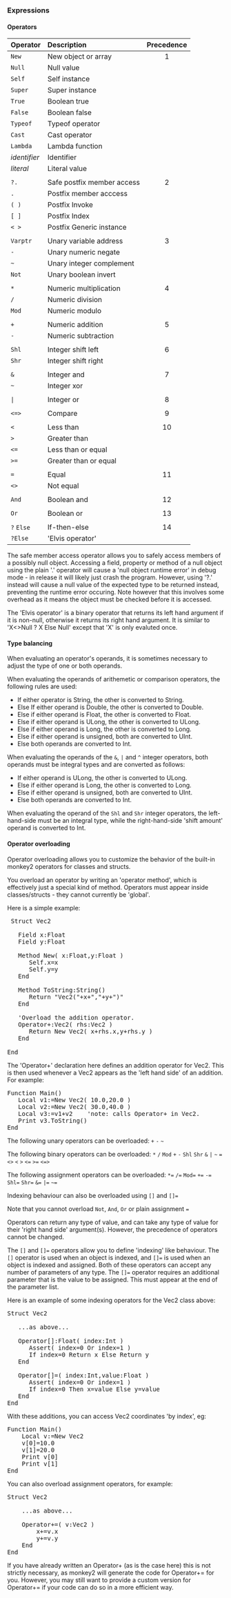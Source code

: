 
### Expressions

#### Operators

| Operator			| Description				| Precedence
|:------------------|:--------------------------|:---------:
| `New`				| New object or array		| 1
| `Null`			| Null value				|
| `Self`			| Self instance				|
| `Super`			| Super instance			|
| `True`			| Boolean true				|
| `False`			| Boolean false				|
| `Typeof`			| Typeof operator			|
| `Cast`			| Cast operator				|
| `Lambda`			| Lambda function			|
| _identifier_		| Identifier				|
| _literal_			| Literal value				|
| | |
| `?.`				| Safe postfix member access | 2
| `.`				| Postfix member acccess	| 
| `( )`				| Postfix Invoke			|
| `[ ]`				| Postfix Index				|
| `< >`				| Postfix Generic instance	|
| | |
| `Varptr`			| Unary variable address	| 3
| `-`				| Unary numeric negate		| 
| `~`				| Unary integer complement 	|
| `Not`				| Unary boolean invert		|
| | |
| `*`				| Numeric multiplication	| 4
| `/`				| Numeric division			|
| `Mod`				| Numeric modulo			|
| | |
| `+`				| Numeric addition			| 5
| `-`				| Numeric subtraction		|
| | |
| `Shl`				| Integer shift left		| 6
| `Shr`				| Integer shift right		|
| | |
| `&`				| Integer and				| 7
| `~`				| Integer xor				|
| | |
| `\|`				| Integer or				| 8
| | |
| `<=>`				| Compare					| 9
| | |
| `<`				| Less than					| 10
| `>`				| Greater than				|
| `<=`				| Less than or equal		|
| `>=`				| Greater than or equal		|
| | |
| `=`				| Equal						| 11
| `<>`				| Not equal					|
| | |
| `And`				| Boolean and				| 12
| | |
| `Or`				| Boolean or				| 13
| | |
| `?` `Else`		| If-then-else				| 14
| `?Else`			| 'Elvis operator' 			|

The safe member access operator allows you to safely access members of a possibly null object. Accessing a field, property or method of a null object using the plain '.' operator will cause a 'null object runtime error' in debug mode - in release it will likely just crash the program. However, using '?.' instead will cause a null value of the expected type to be returned instead, preventing the runtime error occuring. Note however that this involves some overhead as it means the object must be checked before it is accessed.

The 'Elvis operator' is a binary operator that returns its left hand argument if it is non-null, otherwise it returns its right hand argument. It is similar to 'X<>Null ? X Else Null' except that 'X' is only evaluted once.

#### Type balancing

When evaluating an operator's operands, it is sometimes necessary to adjust the type of one or both operands.

When evaluating the operands of arithemetic or comparison operators, the following rules are used:

* If either operator is String, the other is converted to String.
* Else If either operand is Double, the other is converted to Double.
* Else if either operand is Float, the other is converted to Float.
* Else if either operand is ULong, the other is converted to ULong.
* Else if either operand is Long, the other is converted to Long.
* Else if either operand is unsigned, both are converted to UInt.
* Else both operands are converted to Int.

When evaluating the operands of the `&`, `|` and `^` integer operators, both operands must be integral types and are converted as follows:

* If either operand is ULong, the other is converted to ULong.
* Else if either operand is Long, the other is converted to Long.
* Else if either operand is unsigned, both are converted to UInt.
* Else both operands are converted to Int.

When evaluating the operand of the `Shl` and `Shr` integer operators, the left-hand-side must be an integral type, while the right-hand-side 'shift amount' operand is converted to Int.

#### Operator overloading

Operator overloading allows you to customize the behavior of the built-in monkey2 operators for classes and structs.

You overload an operator by writing an 'operator method', which is effectively just a special kind of method. Operators must appear inside classes/structs - they cannot currently be 'global'.

Here is a simple example:
<pre>
 Struct Vec2

   Field x:Float
   Field y:Float

   Method New( x:Float,y:Float )
      Self.x=x
      Self.y=y
   End

   Method ToString:String()
      Return "Vec2("+x+","+y+")"
   End

   'Overload the addition operator.
   Operator+:Vec2( rhs:Vec2 )
      Return New Vec2( x+rhs.x,y+rhs.y )
   End

End
</pre>

The 'Operator+' declaration here defines an addition operator for Vec2. This is then used whenever a Vec2 appears as the 'left hand side' of an addition. For example:
<pre>
Function Main()
   Local v1:=New Vec2( 10.0,20.0 )
   Local v2:=New Vec2( 30.0,40.0 )
   Local v3:=v1+v2    'note: calls Operator+ in Vec2.
   Print v3.ToString()
End
</pre>

The following unary operators can be overloaded: `+` `-` `~`

The following binary operators can be overloaded: `*` `/` `Mod` `+` `-` `Shl` `Shr` `&` `|` `~` `=` `<>` `<` `>` `<=` `>=` `<=>`

The following assignment operators can be overloaded: `*=` `/=` `Mod=` `+=` `-=` `Shl=` `Shr=` `&=` `|=` `~=`

Indexing behaviour can also be overloaded using `[]` and `[]=`

Note that you cannot overload `Not`, `And`, `Or` or plain assignment `=`

Operators can return any type of value, and can take any type of value for their 'right hand side' argument(s). However, the precedence of operators cannot be changed.

The `[]` and `[]=` operators allow you to define 'indexing' like behaviour. The `[]` operator is used when an object is indexed, and `[]=` is used when an object is indexed and assigned. Both of these operators can accept any number of parameters of any type. The `[]=` operator requires an additional parameter that is the value to be assigned. This must appear at the end of the parameter list.

Here is an example of some indexing operators for the Vec2 class above:

<pre>
Struct Vec2

   ...as above...

   Operator[]:Float( index:Int )
      Assert( index=0 Or index=1 )
      If index=0 Return x Else Return y
   End

   Operator[]=( index:Int,value:Float )
      Assert( index=0 Or index=1 )
      If index=0 Then x=value Else y=value
   End
End
</pre>

With these additions, you can access Vec2 coordinates 'by index', eg:
<pre>
Function Main()
	Local v:=New Vec2
	v[0]=10.0
	v[1]=20.0
	Print v[0]
	Print v[1]
End
</pre>

You can also overload assignment operators, for example:
<pre>
Struct Vec2

	...as above...
	
	Operator+=( v:Vec2 )
		x+=v.x
		y+=v.y
	End
End
</pre>

If you have already written an Operator+ (as is the case here) this is not strictly necessary, as monkey2 will generate the code for Operator+= for you. However, you may still want to provide a custom version for Operator+= if your code can do so in a more efficient way.

